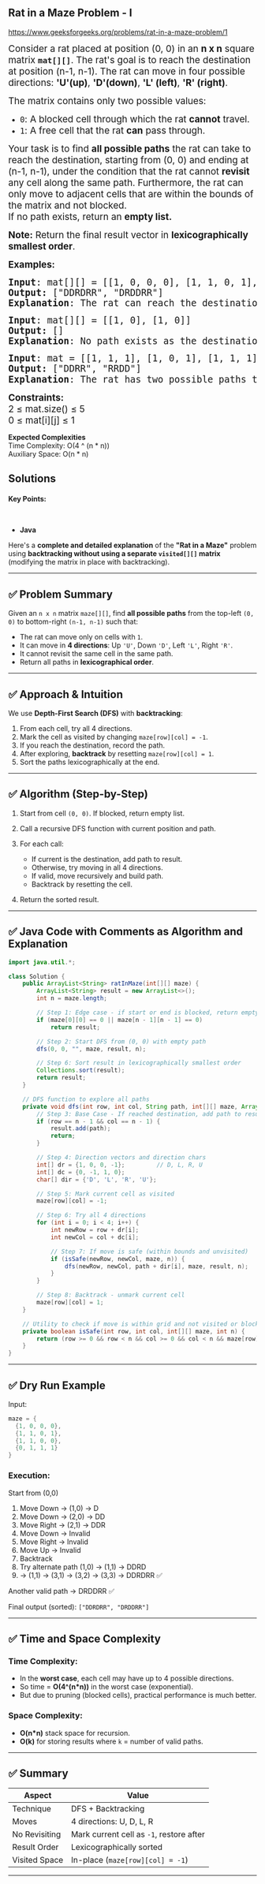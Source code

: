 ## Rat in a Maze Problem - I


https://www.geeksforgeeks.org/problems/rat-in-a-maze-problem/1


<div class="problems_problem_content__Xm_eO"><p><span style="font-size: 14pt;">Consider a rat placed at position (0, 0) in an <strong>n x n</strong> square matrix <code><strong>mat[][]</strong></code>. The rat's goal is to reach the destination at position (n-1, n-1). The rat can move in four possible directions:&nbsp;<strong>'U'(up)</strong>,&nbsp;<strong>'D'(down)</strong>,&nbsp;<strong>'L' (left)</strong>,&nbsp;<strong>'R' (right)</strong>.</span></p>
<p><span style="font-size: 14pt;">The matrix contains only two possible values:</span></p>
<ul>
<li><span style="font-size: 14pt;"><code>0</code>: A blocked cell through which the rat <strong>cannot</strong> travel.</span></li>
<li><span style="font-size: 14pt;"><code>1</code>: A free cell that the rat <strong>can</strong> pass through.</span></li>
</ul>
<p><span style="font-size: 14pt;"><span style="font-size: 14pt;">Your task is to find <strong>all possible paths</strong> the rat can take to reach the destination, starting from (0, 0) and ending at (n-1, n-1), under the condition that the rat cannot <strong>revisit</strong> any cell along the same path. Furthermore, the rat can only move to adjacent cells that are within the bounds of the matrix and not blocked.</span><br><span style="font-size: 18.6667px;"><span style="font-size: 18.6667px;">If no path exists, return an <strong>empty list</strong></span><strong style="font-size: 18.6667px;">.</strong></span></span></p>
<p><span style="font-size: 14pt;"><strong>Note:</strong> Return the final result vector in <strong>lexicographically smallest order</strong>.</span></p>
<p><span style="font-size: 14pt;"><strong>Examples:</strong></span></p>
<pre><span style="font-size: 14pt;"><strong>Input</strong>: mat[][] = [[1, 0, 0, 0], [1, 1, 0, 1], [1, 1, 0, 0], [0, 1, 1, 1]]
<strong>Output: </strong>[<span class="hljs-string">"DDRDRR"</span>, <span class="hljs-string">"DRDDRR"</span>]
<strong>Explanation</strong>: The rat can reach the destination at (3, 3) from (0, 0) by two paths - DRDDRR and DDRDRR, when printed in sorted order we get DDRDRR DRDDRR.</span></pre>
<pre><span style="font-size: 14pt;"><strong>Input</strong>: mat[][] = [[1, 0], [1, 0]]
<strong>Output: </strong>[]
<strong>Explanation</strong>: No path exists as the destination cell is blocked.
</span></pre>
<pre><span style="font-size: 14pt;"><strong>Input</strong>: mat = <span class="hljs-string">[[1, 1, 1], [1, 0, 1], [1, 1, 1]]</span>
<strong>Output: </strong>[<span class="hljs-string">"DDRR"</span>, <span class="hljs-string">"RRDD"</span>]
<strong>Explanation</strong>: The rat has two possible paths to reach the destination: <span class="hljs-number" style="font-family: -apple-system, BlinkMacSystemFont, 'Segoe UI', Roboto, Oxygen, Ubuntu, Cantarell, 'Open Sans', 'Helvetica Neue', sans-serif;">1.</span><span style="font-family: -apple-system, BlinkMacSystemFont, 'Segoe UI', Roboto, Oxygen, Ubuntu, Cantarell, 'Open Sans', 'Helvetica Neue', sans-serif;"> </span><span class="hljs-string" style="font-family: -apple-system, BlinkMacSystemFont, 'Segoe UI', Roboto, Oxygen, Ubuntu, Cantarell, 'Open Sans', 'Helvetica Neue', sans-serif;">"DDRR" </span><span class="hljs-number" style="font-family: -apple-system, BlinkMacSystemFont, 'Segoe UI', Roboto, Oxygen, Ubuntu, Cantarell, 'Open Sans', 'Helvetica Neue', sans-serif;">2.</span><span style="font-family: -apple-system, BlinkMacSystemFont, 'Segoe UI', Roboto, Oxygen, Ubuntu, Cantarell, 'Open Sans', 'Helvetica Neue', sans-serif;"> </span><span class="hljs-string" style="font-family: -apple-system, BlinkMacSystemFont, 'Segoe UI', Roboto, Oxygen, Ubuntu, Cantarell, 'Open Sans', 'Helvetica Neue', sans-serif;">"RRDD", </span><span style="font-family: -apple-system, BlinkMacSystemFont, 'Segoe UI', Roboto, Oxygen, Ubuntu, Cantarell, 'Open Sans', 'Helvetica Neue', sans-serif;">These are returned </span><span class="hljs-keyword" style="font-family: -apple-system, BlinkMacSystemFont, 'Segoe UI', Roboto, Oxygen, Ubuntu, Cantarell, 'Open Sans', 'Helvetica Neue', sans-serif;">in</span><span style="font-family: -apple-system, BlinkMacSystemFont, 'Segoe UI', Roboto, Oxygen, Ubuntu, Cantarell, 'Open Sans', 'Helvetica Neue', sans-serif;"> lexicographically sorted order.</span></span></pre>
<p><span style="font-size: 14pt;"><strong>Constraints:</strong><br>2 ≤ mat.size() ≤ 5<br>0 ≤ mat[i][j] ≤ 1</span></p></div>


<div class="problems_accordion_tags__JJ2DX problems_active_tags__3RExF"><div class="active title problems_active_tag_title__cgl9e"><div class="problems_tag_container__kWANg"><strong>Expected Complexities</strong></div></div><div class="content active animated_content open"><div class="problems_expected_complexities_text__h_eyi"><div class="problems_normal_text__QiKrb">Time Complexity: O(4 ^ (n * n))</div><div class="problems_normal_text__QiKrb">Auxiliary Space: O(n * n)</div></div></div><div class="ui divider g-mt-3"></div></div>

## Solutions

#### Key Points:
```


```

* **Java**

Here's a **complete and detailed explanation** of the **"Rat in a Maze"** problem using **backtracking without using a separate `visited[][]` matrix** (modifying the matrix in place with backtracking).

---

## ✅ Problem Summary

Given an `n x n` matrix `maze[][]`, find **all possible paths** from the top-left `(0, 0)` to bottom-right `(n-1, n-1)` such that:

* The rat can move only on cells with `1`.
* It can move in **4 directions**: Up `'U'`, Down `'D'`, Left `'L'`, Right `'R'`.
* It cannot revisit the same cell in the same path.
* Return all paths in **lexicographical order**.

---

## ✅ Approach & Intuition

We use **Depth-First Search (DFS)** with **backtracking**:

1. From each cell, try all 4 directions.
2. Mark the cell as visited by changing `maze[row][col] = -1`.
3. If you reach the destination, record the path.
4. After exploring, **backtrack** by resetting `maze[row][col] = 1`.
5. Sort the paths lexicographically at the end.

---

## ✅ Algorithm (Step-by-Step)

1. Start from cell `(0, 0)`. If blocked, return empty list.
2. Call a recursive DFS function with current position and path.
3. For each call:

   * If current is the destination, add path to result.
   * Otherwise, try moving in all 4 directions.
   * If valid, move recursively and build path.
   * Backtrack by resetting the cell.
4. Return the sorted result.

---

## ✅ Java Code with Comments as Algorithm and Explanation

```java
import java.util.*;

class Solution {
    public ArrayList<String> ratInMaze(int[][] maze) {
        ArrayList<String> result = new ArrayList<>();
        int n = maze.length;

        // Step 1: Edge case - if start or end is blocked, return empty
        if (maze[0][0] == 0 || maze[n - 1][n - 1] == 0)
            return result;

        // Step 2: Start DFS from (0, 0) with empty path
        dfs(0, 0, "", maze, result, n);

        // Step 6: Sort result in lexicographically smallest order
        Collections.sort(result);
        return result;
    }

    // DFS function to explore all paths
    private void dfs(int row, int col, String path, int[][] maze, ArrayList<String> result, int n) {
        // Step 3: Base Case - If reached destination, add path to result
        if (row == n - 1 && col == n - 1) {
            result.add(path);
            return;
        }

        // Step 4: Direction vectors and direction chars
        int[] dr = {1, 0, 0, -1};         // D, L, R, U
        int[] dc = {0, -1, 1, 0};
        char[] dir = {'D', 'L', 'R', 'U'};

        // Step 5: Mark current cell as visited
        maze[row][col] = -1;

        // Step 6: Try all 4 directions
        for (int i = 0; i < 4; i++) {
            int newRow = row + dr[i];
            int newCol = col + dc[i];

            // Step 7: If move is safe (within bounds and unvisited)
            if (isSafe(newRow, newCol, maze, n)) {
                dfs(newRow, newCol, path + dir[i], maze, result, n);
            }
        }

        // Step 8: Backtrack - unmark current cell
        maze[row][col] = 1;
    }

    // Utility to check if move is within grid and not visited or blocked
    private boolean isSafe(int row, int col, int[][] maze, int n) {
        return (row >= 0 && row < n && col >= 0 && col < n && maze[row][col] == 1);
    }
}
```

---

## ✅ Dry Run Example

Input:

```java
maze = {
  {1, 0, 0, 0},
  {1, 1, 0, 1},
  {1, 1, 0, 0},
  {0, 1, 1, 1}
}
```

### Execution:

Start from (0,0)

1. Move Down → (1,0) → D
2. Move Down → (2,0) → DD
3. Move Right → (2,1) → DDR
4. Move Down → Invalid
5. Move Right → Invalid
6. Move Up → Invalid
7. Backtrack
8. Try alternate path (1,0) → (1,1) → DDRD
9. → (1,1) → (3,1) → (3,2) → (3,3) → DDRDRR ✅

Another valid path → DRDDRR ✅

Final output (sorted):
`["DDRDRR", "DRDDRR"]`

---

## ✅ Time and Space Complexity

### Time Complexity:

* In the **worst case**, each cell may have up to 4 possible directions.
* So time = **O(4^(n\*n))** in the worst case (exponential).
* But due to pruning (blocked cells), practical performance is much better.

### Space Complexity:

* **O(n\*n)** stack space for recursion.
* **O(k)** for storing results where `k` = number of valid paths.

---

## ✅ Summary

| Aspect        | Value                                    |
| ------------- | ---------------------------------------- |
| Technique     | DFS + Backtracking                       |
| Moves         | 4 directions: U, D, L, R                 |
| No Revisiting | Mark current cell as `-1`, restore after |
| Result Order  | Lexicographically sorted                 |
| Visited Space | In-place (`maze[row][col] = -1`)         |

---






























